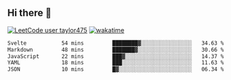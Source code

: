 ## Hi there 👋

[![LeetCode user taylor475](https://img.shields.io/badge/dynamic/json?style=for-the-badge&labelColor=black&color=%23ffa116&label=Solved&query=solvedOverTotal&url=https%3A%2F%2Fleetcode-badge.vercel.app%2Fapi%2Fusers%2Ftaylor475&logo=leetcode&logoColor=yellow)](https://leetcode.com/taylor475/)
[![wakatime](https://wakatime.com/badge/user/8c6aced9-f66a-452f-8802-5d7239ce5c50.svg)](https://wakatime.com/@8c6aced9-f66a-452f-8802-5d7239ce5c50)

<!--START_SECTION:waka-->

```txt
Svelte           54 mins         ████████▓░░░░░░░░░░░░░░░░   34.63 %
Markdown         48 mins         ███████▓░░░░░░░░░░░░░░░░░   30.66 %
JavaScript       22 mins         ███▓░░░░░░░░░░░░░░░░░░░░░   14.37 %
YAML             18 mins         ███░░░░░░░░░░░░░░░░░░░░░░   11.63 %
JSON             10 mins         █▓░░░░░░░░░░░░░░░░░░░░░░░   06.34 %
```

<!--END_SECTION:waka-->

<!--
**taylor475/taylor475** is a _special_ repository because its `README.md` (this file) appears on your GitHub profile.
